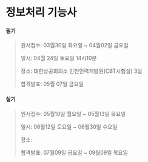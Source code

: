 # 정보처리 기능사

#### 필기

> 원서접수: 03월30일 화요일 ~ 04월02일 금요일
>
> 일시: 04월 24일 토요일 14시10분
>
> 장소: 대한상공회의소 인천인력개발원(CBT시험실) 3실
>
> 합격발표: 05월 07일 금요일

#### 실기

> 원서접수: 05월10일 월요일 ~ 05월13일 목요일
>
> 일시: 06월12일 토요일 ~ 06월30일 수요일
>
> 장소:
>
> 합격발표: 07월09일 금요일 ~ 09월09일 목요일
